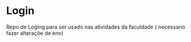 # Login
Repo de Loging para ser usado nas atividades da faculdade ( necessario fazer alteraçõe de env)
